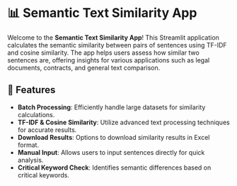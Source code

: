 # 📊 Semantic Text Similarity App

Welcome to the **Semantic Text Similarity App**! This Streamlit application calculates the semantic similarity between pairs of sentences using TF-IDF and cosine similarity. The app helps users assess how similar two sentences are, offering insights for various applications such as legal documents, contracts, and general text comparison.

## 🚀 Features

- **Batch Processing**: Efficiently handle large datasets for similarity calculations.
- **TF-IDF & Cosine Similarity**: Utilize advanced text processing techniques for accurate results.
- **Download Results**: Options to download similarity results in Excel format.
- **Manual Input**: Allows users to input sentences directly for quick analysis.
- **Critical Keyword Check**: Identifies semantic differences based on critical keywords.
